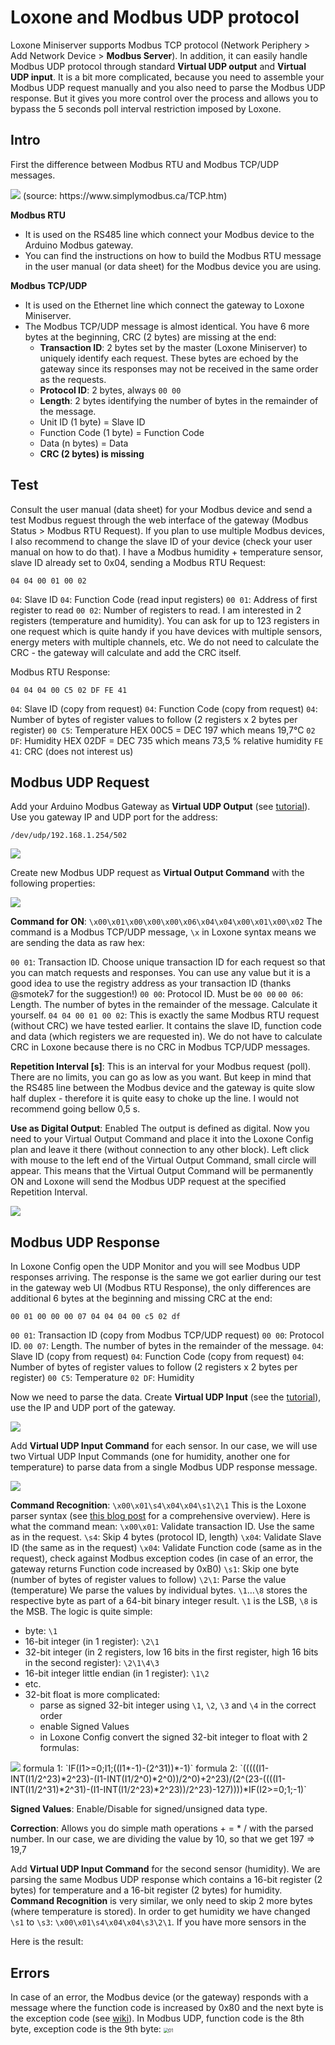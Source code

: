 # Loxone and Modbus UDP protocol

Loxone Miniserver supports Modbus TCP protocol (Network Periphery > Add Network Device > **Modbus Server**). In addition, it can easily handle Modbus UDP protocol through standard **Virtual UDP output** and **Virtual UDP input**. It is a bit more complicated, because you need to assemble your Modbus UDP request manually and you also need to parse the Modbus UDP response. But it gives you more control over the process and allows you to bypass the 5 seconds poll interval restriction imposed by Loxone.

## Intro

First the difference between Modbus RTU and Modbus TCP/UDP messages.

<img src="pics/udp1.png" />
(source: https://www.simplymodbus.ca/TCP.htm)

**Modbus RTU**
* It is used on the RS485 line which connect your Modbus device to the Arduino Modbus gateway.
* You can find the instructions on how to build the Modbus RTU message in the user manual (or data sheet) for the Modbus device you are using.

**Modbus TCP/UDP**
* It is used on the Ethernet line which connect the gateway to Loxone Miniserver.
* The Modbus TCP/UDP message is almost identical. You have 6 more bytes at the beginning, CRC (2 bytes) are missing at the end:
  - **Transaction ID**: 2 bytes set by the master (Loxone Miniserver) to uniquely identify each request. These bytes are echoed by the gateway since its responses may not be received in the same order as the requests.
  - **Protocol ID**: 2 bytes, always `00 00`
  - **Length**: 2 bytes identifying the number of bytes in the remainder of the message.
  - Unit ID (1 byte) = Slave ID
  - Function Code (1 byte) = Function Code
  - Data (n bytes) = Data
  - **CRC (2 bytes) is missing**

## Test

Consult the user manual (data sheet) for your Modbus device and send a test Modbus reguest through the web interface of the gateway (Modbus Status > Modbus RTU Request). If you plan to use multiple Modbus devices, I also recommend to change the slave ID of your device (check your user manual on how to do that). I have a Modbus humidity + temperature sensor, slave ID already set to 0x04, sending a Modbus RTU Request:

`04 04 00 01 00 02`

`04`: Slave ID
`04`: Function Code (read input registers)
`00 01`: Address of first register to read
`00 02`: Number of registers to read. I am interested in 2 registers (temperature and humidity). You can ask for up to 123 registers in one request which is quite handy if you have devices with multiple sensors, energy meters with multiple channels, etc.
We do not need to calculate the CRC - the gateway will calculate and add the CRC itself.

Modbus RTU Response:

`04 04 04 00 C5 02 DF FE 41`

`04`: Slave ID (copy from request)
`04`: Function Code (copy from request)
`04`: Number of bytes of register values to follow (2 registers x 2 bytes per register)
`00 C5`: Temperature HEX 00C5 = DEC 197 which means 19,7°C
`02 DF`: Humidity HEX 02DF = DEC 735 which means 73,5 % relative humidity
`FE 41`: CRC (does not interest us)

## Modbus UDP Request

Add your Arduino Modbus Gateway as **Virtual UDP Output** (see [tutorial](https://www.loxone.com/enen/kb/communication-with-udp/#ENTER%20THE%20ADDRESS)).  Use you gateway IP and UDP port for the address:

`/dev/udp/192.168.1.254/502`

<img src="pics/udp2.png" />

Create new Modbus UDP request as **Virtual Output Command** with the following properties:

<img src="pics/udp3.png" />

**Command for ON**: `\x00\x01\x00\x00\x00\x06\x04\x04\x00\x01\x00\x02`
The command is a Modbus TCP/UDP message, `\x` in Loxone syntax means we are sending the data as raw hex:

`00 01`: Transaction ID. Choose unique transaction ID for each request so that you can match requests and responses. You can use any value but it is a good idea to use the registry address as your transaction ID (thanks @smotek7 for the suggestion!)
`00 00`: Protocol ID. Must be `00 00`
`00 06`: Length. The number of bytes in the remainder of the message. Calculate it yourself.
`04 04 00 01 00 02`: This is exactly the same Modbus RTU request (without CRC) we have tested earlier. It contains the slave ID, function code and data (which registers we are requested in).
We do not have to calculate CRC in Loxone because there is no CRC in Modbus TCP/UDP messages.

**Repetition Interval [s]**: 
This is an interval for your Modbus request (poll). There are no limits, you can go as low as you want. But keep in mind that the RS485 line between the Modbus device and the gateway is quite slow half duplex -  therefore it is quite easy to choke up the line. I would not recommend going bellow 0,5 s.

**Use as Digital Output**: Enabled
The output is defined as digital. Now you need to your Virtual Output Command and place it into the Loxone Config plan and leave it there (without connection to any other block). Left click with mouse to the left end of the Virtual Output Command, small circle will appear. This means that the Virtual Output Command will be permanently ON and Loxone will send the Modbus UDP request at the specified Repetition Interval.

<img src="pics/udp4.png" />

## Modbus UDP Response

In Loxone Config open the UDP Monitor and you will see Modbus UDP responses arriving. The response is the same we got earlier during our test in the gateway web UI (Modbus RTU Response), the only differences are additional 6 bytes at the beginning and missing CRC at the end:

`00 01 00 00 00 07 04 04 04 00 c5 02 df`

`00 01`: Transaction ID (copy from Modbus TCP/UDP request)
`00 00`: Protocol ID.
`00 07`: Length. The number of bytes in the remainder of the message.
`04`: Slave ID (copy from request)
`04`: Function Code (copy from request)
`04`: Number of bytes of register values to follow (2 registers x 2 bytes per register)
`00 C5`: Temperature
`02 DF`: Humidity

Now we need to parse the data. Create **Virtual UDP Input** (see the [tutorial](https://www.loxone.com/enen/kb/communication-with-udp/)), use the IP and UDP port of the gateway.

<img src="pics/udp5.png" />

Add **Virtual UDP Input Command** for each sensor. In our case, we will use two Virtual UDP Input Commands (one for humidity, another one for temperature) to parse data from a single Modbus UDP response message.

<img src="pics/udp6.png" />

**Command Recognition**: `\x00\x01\s4\x04\x04\s1\2\1`
This is the Loxone parser syntax (see [this blog post](https://sarnau.info/loxone-udp-http-command-parser-syntax/) for a comprehensive overview). Here is what the command mean:
`\x00\x01`: Validate transaction ID. Use the same as in the request.
`\s4`: Skip 4 bytes (protocol ID, length)
`\x04`: Validate Slave ID (the same as in the request)
`\x04`: Validate Function code (same as in the request), check against Modbus exception codes (in case of an error, the gateway returns Function code increased by 0xB0)
`\s1`: Skip one byte (number of bytes of register values to follow)
`\2\1`: Parse the value (temperature)
We parse the values by individual bytes. `\1`…`\8` stores the respective byte as part of a 64-bit binary integer result. `\1` is the LSB, `\8` is the MSB. The logic is quite simple:
* byte: `\1`
* 16-bit integer (in 1 register): `\2\1`
* 32-bit integer (in 2 registers, low 16 bits in the first register, high 16 bits in the second register): `\2\1\4\3`
* 16-bit integer little endian (in 1 register): `\1\2`
* etc.
* 32-bit float is more complicated:
  - parse as signed 32-bit integer using `\1`, `\2`, `\3` and `\4` in the correct order
  - enable Signed Values
  - in Loxone Config convert the signed 32-bit integer to float with 2 formulas:
<img src="pics/udp7.png" />
formula 1: `IF(I1>=0;I1;((I1*-1)-(2^31))*-1)`
formula 2: `(((((I1-INT(I1/2^23)*2^23)-(I1-INT(I1/2^0)*2^0))/2^0)+2^23)/(2^(23-((((I1-INT(I1/2^31)*2^31)-(I1-INT(I1/2^23)*2^23))/2^23)-127))))*IF(I2>=0;1;-1)`

**Signed Values**: Enable/Disable for signed/unsigned data type.

**Correction**: Allows you do simple math operations + = * / with the parsed number. In our case, we are dividing the value by 10, so that we get 197 => 19,7

Add **Virtual UDP Input Command** for the second sensor (humidity). We are parsing the same Modbus UDP response which contains a 16-bit register (2 bytes) for temperature and a 16-bit register (2 bytes) for humidity. **Command Recognition** is very similar, we only need to skip 2 more bytes (where temperature is stored). In order to get humidity we have changed `\s1` to `\s3`: `\x00\x01\s4\x04\x04\s3\2\1`. If you have more sensors in the 

Here is the result:

## Errors

In case of an error, the Modbus device (or the gateway) responds with a message where the function code is increased by 0x80 and the next byte is the exception code (see [wiki](https://en.wikipedia.org/wiki/Modbus#Exception_responses)). In Modbus UDP, function code is the 8th byte, exception code is the 9th byte:
<img src="pics/udp8.png" alt="01" style="zoom:50%;" />

